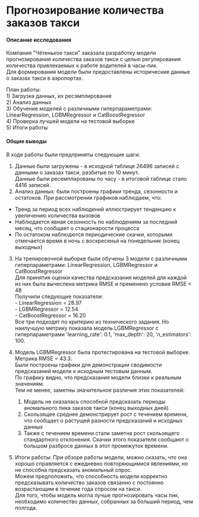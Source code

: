# Прогнозирование количества заказов такси
#### Описание исследования
Компания "Чётенькое такси" заказала разработку модели прогнозирования количества заказов такси с 
целью регулирования количества привлекаемых к работе водителей в часы-пик.  
Для формирования модели были предоставлены исторические данные о заказах такси в аэропортах.  

План работы:   
    1) Загрузка данных, их ресэмплирование    
    2) Анализ данных    
    3) Обучение моделей с различными гиперпараметрами: LinearRegression, LGBMRegressor и CatBoostRegressor   
    4) Проверка лучшей модели на тестовой выборке  
    5) Итоги работы  

#### Общие выводы    
В ходе работы были предприняты следующие шаги:
1) Данные были загружены - в исходной таблице 26496 записей с данными о заказах такси, разбитые по 10 минут.  
Данные были ресемплированы по часу - в итоговой таблице стало 4416 записей.
2) Анализ данных: были построены графики тренда, сезонности и остатоков. 
    При рассмотрении графиков наблюдаем, что:
- Тренд за период всех наблюдений иллюстрирует тенденцию к увеличению количества вызовов    
- Наблюдается явная сезонность по наблюдениям за последний месяц, что сообщает о стационарости процесса    
- По остатоком наблюдются периодические скачки, которыми отмечается время в ночь с воскресенья на понедельник (конец выходных)   
3) На тренировочной выборке были обучены 3 модели с различными гиперпараметрами: LinearRegression, LGBMRegressor и CatBoostRegressor    
    Для принятия оценки качества предсказания моделей для каждой из них была вычеслена метрика RMSE и пременено условие RMSE < 48  
    Получили следующие показатели:   
        - LinearRegression = 28.97  
        - LGBMRegressor = 12.54    
        - CatBoostRegressor = 16.20    
Все три подходят по критерию из технического задания.  Но наилучшую метрику показала модель LGBMRegressor 
с гиперпараметрами 'learning_rate': 0.1, 'max_depth': 20, 'n_estimators': 100. 

4) Модель LGBMRegressor была протестирована на тестовой выборке. Метрика RMSE = 43.3.  
Были построены графики для демонстрации сводимости предсказаний модели к исходным тестовым данным.     
По графику видно, что предсказания модели близки к реальным значениям.  
Тем не менее, заметны значительное различия этих показателей:  
    1) Модель не оказалась способной предсказать периоды аномального пика заказов такси (конец выходных дней)    
    2) Скользящее среднее демонстрирует рост с течением времени, что сообщает о растущей разности предсказаний и исходных данных 
    3) Также с течением времени стали заметна рост скользящего стандартного отклонения. Скачки этого показателя сообщают о большом разбросе данных в этот промежуток времени. 

5) Итоги работы:
При обзоре работы модели, можно сказать, что она хорошо справляется с ежедневно повторяющимися явлениями, но не способна предсказать аномальный спрос.  
Можем предположить, что способность модели корректно предсказывать количество заказов связанно с постоянно возрастающим в течение года спросом на такси.   
Для того, чтобы модель могла лучше прогнозировать часы пик, необходимо количество данных, собранных за больший период, чем полгода.  
